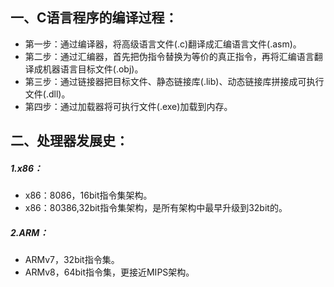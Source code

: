 ## 一、C语言程序的编译过程：
- 第一步：通过编译器，将高级语言文件(.c)翻译成汇编语言文件(.asm)。
- 第二步：通过汇编器，首先把伪指令替换为等价的真正指令，再将汇编语言翻译成机器语言目标文件(.obj)。
- 第三步：通过链接器把目标文件、静态链接库(.lib)、动态链接库拼接成可执行文件(.dll)。
- 第四步：通过加载器将可执行文件(.exe)加载到内存。
## 二、处理器发展史：
##### 1.x86：
- x86：8086，16bit指令集架构。
- x86：80386,32bit指令集架构，是所有架构中最早升级到32bit的。
##### 2.ARM：
- ARMv7，32bit指令集。
- ARMv8，64bit指令集，更接近MIPS架构。